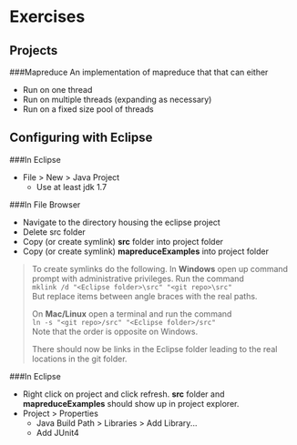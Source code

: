 Exercises
=========

Projects
-------------------------
###Mapreduce
An implementation of mapreduce that that can either
* Run on one thread
* Run on multiple threads (expanding as necessary)
* Run on a fixed size pool of threads

Configuring with Eclipse
-------------------------
###In Eclipse
* File > New > Java Project
    * Use at least jdk 1.7
   
###In File Browser
* Navigate to the directory housing the eclipse project
* Delete src folder
* Copy (or create symlink) **src** folder into project folder
* Copy (or create symlink) **mapreduceExamples** into project folder

> To create symlinks do the following. In **Windows** open up command prompt with administrative privileges. Run the command  
> ```mklink /d "<Eclipse folder>\src" "<git repo>\src"```  
> But replace items between angle braces with the real paths.
>
> On **Mac/Linux** open a terminal and run the command  
> ```ln -s "<git repo>/src" "<Eclipse folder>/src"```  
> Note that the order is opposite on Windows.
> 
> There should now be links in the Eclipse folder leading to the real locations in the git folder.
    
###In Eclipse
* Right click on project and click refresh. **src** folder and **mapreduceExamples** should show up in project explorer.
* Project > Properties
    * Java Build Path > Libraries > Add Library...
    * Add JUnit4
